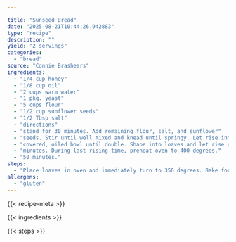 ```yaml
---

title: "Sunseed Bread"
date: "2025-08-21T10:44:26.942883"
type: "recipe"
description: ""
yield: "2 servings"
categories:
  - "bread"
source: "Connie Brashears"
ingredients:
  - "1/4 cup honey"
  - "1/8 cup oil"
  - "2 cups warm water"
  - "1 pkg. yeast"
  - "5 cups flour"
  - "1/2 cup sunflower seeds"
  - "1/2 Tbsp salt"
  - "directions"
  - "stand for 30 minutes. Add remaining flour, salt, and sunflower"
  - "seeds. Stir until well mixed and knead until springy. Let rise in"
  - "covered, oiled bowl until double. Shape into loaves and let rise 45"
  - "minutes. During last rising time, preheat oven to 400 degrees."
  - "50 minutes."
steps:
  - "Place loaves in oven and immediately turn to 350 degrees. Bake for"
allergens:
  - "gluten"
---
```


{{< recipe-meta >}}

{{< ingredients >}}

{{< steps >}}
